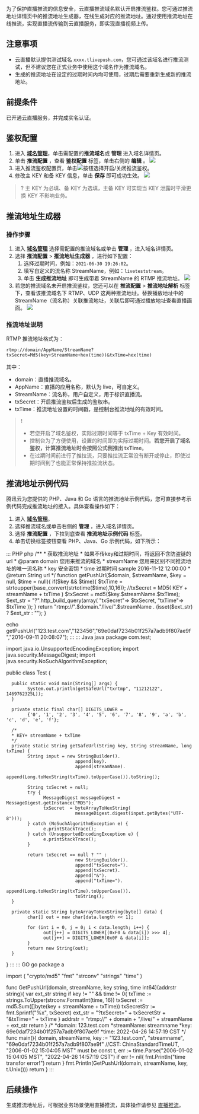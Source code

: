 为了保护直播推流的信息安全，云直播推流域名默认开启推流鉴权。您可通过推流地址详情页中的推流地址生成器，在线生成对应的推流地址。通过使用推流地址在线推流，实现直播流传输到云直播服务，即实现直播视频上传。

## 注意事项

- 云直播默认提供测试域名 `xxxx.tlivepush.com`，您可通过该域名进行推流测试，但不建议您在正式业务中使用这个域名作为推流域名。 
- 生成的推流地址在设定的过期时间内均可使用，过期后需要重新生成新的推流地址。

## 前提条件

已开通云直播服务，并完成实名认证。

## 鉴权配置
1.  进入 [**域名管理**](https://console.cloud.tencent.com/live/domainmanage)，单击需配置的**推流域名**或 **管理** 进入域名详情页。 
2.  单击 **推流配置** ，查看 **鉴权配置** 标签，单击右侧的 **编辑** 。
   ![](https://main.qcloudimg.com/raw/4c60339c904698fa7d17c15ae35c664c.png)
3.  进入推流鉴权配置页，单击![](https://main.qcloudimg.com/raw/5637a9d55de965fa5d35725a955f4c00.png)按钮选择开启/关闭推流鉴权。
4. 修改主 KEY 和备 KEY 信息，单击 **保存** 即可成功生效。
![](https://main.qcloudimg.com/raw/7b1e51db264a38aabe5ca96a7893de5a.png)
>? 主 KEY 为必填、备 KEY 为选填，主备 KEY 可实现当 KEY 泄露时平滑更换 KEY 不影响业务。

## 推流地址生成器

### 操作步骤
1. 进入 [**域名管理**](https://console.cloud.tencent.com/live/domainmanage) 选择需配置的推流域名或单击 **管理** ，进入域名详情页。
2. 选择 **推流配置** > **推流地址生成器** ，进行如下配置：
   1. 选择过期时间，例如：`2021-06-30 19:26:02`。
   2. 填写自定义的流名称 StreamName，例如：`liveteststream`。
   3. 单击 **生成推流地址** 即可生成带着 StreamName 的 RTMP 推流地址。
![](https://main.qcloudimg.com/raw/64efa018eef906b40cce17b13d79b395.png)
3. 若您的推流域名未开启推流鉴权，您还可以在 **推流配置** > **推流地址解析** 标签下，查看该推流域名下 RTMP、UDP 这两种推流地址。替换播放地址中的 StreamName（流名称）关联推流地址，关联后即可通过播放地址查看直播画面。 
![](https://main.qcloudimg.com/raw/1b7631c28f1f6ce590aca26be07b28df.png)



### 推流地址说明

RTMP 推流地址格式为：
```
rtmp://domain/AppName/StreamName?txSecret=Md5(key+StreamName+hex(time))&txTime=hex(time)
```
其中：
- domain：直播推流域名。
- AppName：直播的应用名称，默认为 live，可自定义。
- StreamName：流名称，用户自定义，用于标识直播流。
- txSecret：开启推流鉴权后生成的鉴权串。
- txTime：推流地址设置的时间戳，是控制台推流地址的有效时间。

>!
>- 若您开启了域名鉴权，实际过期时间等于 txTime + Key 有效时间。
>- 控制台为了方便使用，设置的时间即为实际过期时间。**若您开启了域名鉴权，计算推流地址时会按照公式倒推出 txTime**。
>- 在过期时间前进行了推拉流，只要推拉流正常没有断开或停止，即使过期时间到了也能正常保持推拉流状态。



## 推流地址示例代码
腾讯云为您提供的 PHP、Java 和 Go 语言的推流地址示例代码，您可直接参考示例代码完成推流地址的接入。具体查看操作如下：

1. 进入 **[域名管理](https://console.cloud.tencent.com/live/domainmanage)**。
2. 选择推流域名或单击右侧的 **管理** ，进入域名详情页。
3. 选择 **推流配置** ，下拉到底查看 **推流地址示例代码** 标签。
4. 单击切换标签按钮查看 PHP、Java、Go 示例代码，如下所示：
<dx-codeblock>
::: PHP php
/**
* 获取推流地址
* 如果不传key和过期时间，将返回不含防盗链的url
* @param domain 您用来推流的域名
*        streamName 您用来区别不同推流地址的唯一流名称
*        key 安全密钥
*        time 过期时间 sample 2016-11-12 12:00:00
* @return String url
*/
function getPushUrl($domain, $streamName, $key = null, $time = null){
    if($key && $time){
          $txTime = strtoupper(base_convert(strtotime($time),10,16));
          //txSecret = MD5( KEY + streamName + txTime )
          $txSecret = md5($key.$streamName.$txTime);
          $ext_str = "?".http_build_query(array(
                "txSecret"=> $txSecret,
                "txTime"=> $txTime
          ));
    }
    return "rtmp://".$domain."/live/".$streamName . (isset($ext_str) ? $ext_str : "");
}

echo getPushUrl("123.test.com","123456","69e0daf7234b01f257a7adb9f807ae9f","2016-09-11 20:08:07");
:::
::: Java java
package com.test;

import java.io.UnsupportedEncodingException;
import java.security.MessageDigest;
import java.security.NoSuchAlgorithmException;

public class Test {

      public static void main(String[] args) {
            System.out.println(getSafeUrl("txrtmp", "11212122", 1469762325L));
      }

      private static final char[] DIGITS_LOWER =
            {'0', '1', '2', '3', '4', '5', '6', '7', '8', '9', 'a', 'b', 'c', 'd', 'e', 'f'};

      /*
      * KEY+ streamName + txTime
      */
      private static String getSafeUrl(String key, String streamName, long txTime) {
            String input = new StringBuilder().
                              append(key).
                              append(streamName).
                              append(Long.toHexString(txTime).toUpperCase()).toString();

            String txSecret = null;
            try {
                  MessageDigest messageDigest = MessageDigest.getInstance("MD5");
                  txSecret  = byteArrayToHexString(
                              messageDigest.digest(input.getBytes("UTF-8")));
            } catch (NoSuchAlgorithmException e) {
                  e.printStackTrace();
            } catch (UnsupportedEncodingException e) {
                  e.printStackTrace();
            }

            return txSecret == null ? "" :
                              new StringBuilder().
                              append("txSecret=").
                              append(txSecret).
                              append("&").
                              append("txTime=").
                              append(Long.toHexString(txTime).toUpperCase()).
                              toString();
      }

      private static String byteArrayToHexString(byte[] data) {
            char[] out = new char[data.length << 1];

            for (int i = 0, j = 0; i < data.length; i++) {
                  out[j++] = DIGITS_LOWER[(0xF0 & data[i]) >>> 4];
                  out[j++] = DIGITS_LOWER[0x0F & data[i]];
            }
            return new String(out);
      }
}
:::
::: GO go
package a

import (
	"crypto/md5"
	"fmt"
	"strconv"
	"strings"
	"time"
)

func GetPushUrl(domain, streamName, key string, time int64)(addrstr string){
	var ext_str string
	if key != "" && time != 0{
		txTime := strings.ToUpper(strconv.FormatInt(time, 16))
		txSecret := md5.Sum([]byte(key + streamName + txTime))
		txSecretStr := fmt.Sprintf("%x", txSecret)
		ext_str = "?txSecret=" + txSecretStr + "&txTime=" + txTime
	}
	addrstr = "rtmp://" + domain + "/live/" + streamName + ext_str
	return
}
/*
*domain: 123.test.com
*streamName: streamname
*key: 69e0daf7234b01f257a7adb9f807ae9f
*time: 2022-04-26 14:57:19 CST
*/
func main(){
	domain, streamName, key := "123.test.com", "streamname", "69e0daf7234b01f257a7adb9f807ae9f"
	//CST: ChinaStandardTimeUT, "2006-01-02 15:04:05 MST" must be const
	t, err := time.Parse("2006-01-02 15:04:05 MST", "2022-04-26 14:57:19 CST")
	if err != nil{
		fmt.Println("time transfor error!")
		return
	}
	fmt.Println(GetPushUrl(domain, streamName, key, t.Unix()))
	return
}
:::
</dx-codeblock>



## 后续操作
生成推流地址后，可根据业务场景使用直播推流，具体操作请参见 [直播推流](https://cloud.tencent.com/document/product/267/32732#.E7.9B.B4.E6.92.AD.E6.8E.A8.E6.B5.81)。

